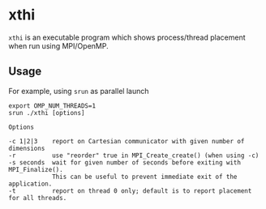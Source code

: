 # xthi
`xthi` is an executable program which shows process/thread placement when run using MPI/OpenMP.

## Usage

For example, using `srun` as parallel launch
```
export OMP_NUM_THREADS=1
srun ./xthi [options]
```


```
Options

-c 1|2|3    report on Cartesian communicator with given number of dimensions
-r          use "reorder" true in MPI_Create_create() (when using -c)
-s seconds  wait for given number of seconds before exiting with MPI_Finalize().
            This can be useful to prevent immediate exit of the application.
-t          report on thread 0 only; default is to report placement for all threads.
```
